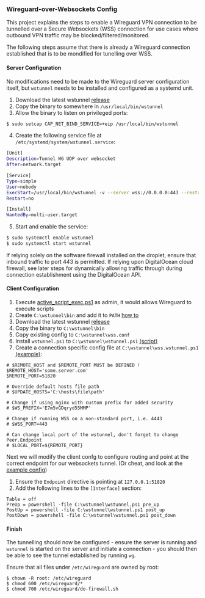 ### Wireguard-over-Websockets Config

This project explains the steps to enable a Wireguard VPN connection to be tunnelled over a Secure Websockets (WSS) connection for use cases where outbound VPN traffic may be blocked/filtered/monitored.

The following steps assume that there is already a Wireguard connection established that is to be mondified for tunelling over WSS.

#### Server Configuration

No modifications need to be made to the Wireguard server configuration itself, but `wstunnel` needs to be installed and configured as a systemd unit.

1. Download the latest wstunnel [release](https://github.com/erebe/wstunnel/releases)
2. Copy the binary to somewhere in `/usr/local/bin/wstunnel`
3. Allow the binary to listen on privileged ports:

```bash
$ sudo setcap CAP_NET_BIND_SERVICE=+eip /usr/local/bin/wstunnel
```

4. Create the following service file at `/etc/systemd/system/wstunnel.service`:

```bash
[Unit]
Description=Tunnel WG UDP over websocket
After=network.target

[Service]
Type=simple
User=nobody
ExecStart=/usr/local/bin/wstunnel -v --server wss://0.0.0.0:443 --restrictTo=127.0.0.1:51820
Restart=no

[Install]
WantedBy=multi-user.target
```

5. Start and enable the service:

```bash
$ sudo systemctl enable wstunnel
$ sudo systemctl start wstunnel
```

If relying solely on the software firewall installed on the droplet, ensure that inbound traffic to port 443 is permitted. If relying upon DigitalOcean cloud firewall, see later steps for dynamically allowing traffic through during connection establishment using the DigitalOcean API.

#### Client Configuration

1. Execute [active_script_exec.ps1](./active_script_exec.ps1) as admin, it would allows Wireguard to execute scripts
2. Create `C:\wstunnel\bin` and add it to `PATH`  [how to](https://www.architectryan.com/2018/03/17/add-to-the-path-on-windows-10/)
3. Download the latest wstunnel [release](https://github.com/erebe/wstunnel/releases)
4. Copy the binary to `C:\wstunnel\bin`
5. Copy existing config to `C:\wstunnel\wss.conf`
6. Install `wstunnel.ps1` to `C:\wstunnel\wstunnel.ps1` [(script)](./wstunnel.ps1)
7. Create a connection specific config file at `C:\wstunnel\wss.wstunnel.ps1` [(example)](./wss.wstunnel.ps1):

```
# $REMOTE_HOST and $REMOTE_PORT MUST be DEFINED !
$REMOTE_HOST='some.server.com'
$REMOTE_PORT=51820

# Override default hosts file path
# $UPDATE_HOSTS='C:\hosts\file\path'

# Change if using nginx with custom prefix for added security
# $WS_PREFIX='E7m5vGDqryd55MMP'

# Change if running WSS on a non-standard port, i.e. 4443
# $WSS_PORT=443

# Can change local port of the wstunnel, don't forget to change Peer.Endpoint
# $LOCAL_PORT=${REMOTE_PORT}
```

Next we will modify the client confg to configure routing and point at the correct endpoint for our websockets tunnel. (Or cheat, and look at the [example config](./wss.conf))

1. Ensure the `Endpoint` directive is pointing at `127.0.0.1:51820`
2. Add the following lines to the `[Interface]` section:

```
Table = off
PreUp = powershell -file C:\wstunnel\wstunnel.ps1 pre_up
PostUp = powershell -file C:\wstunnel\wstunnel.ps1 post_up
PostDown = powershell -file C:\wstunnel\wstunnel.ps1 post_down
```

#### Finish

The tunnelling should now be configured - ensure the server is running and `wstunnel` is started on the server and initiate a connection - you should then be able to see the tunnel established by running `wg`.

Ensure that all files under `/etc/wireguard` are owned by root:

```
$ chown -R root: /etc/wireguard
$ chmod 600 /etc/wireguard/*
$ chmod 700 /etc/wireguard/do-firewall.sh
```
